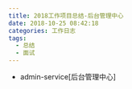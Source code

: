```yaml
---
title: 2018工作项目总结-后台管理中心
date: 2018-10-25 08:42:18
categories: 工作日志
tags:
  - 总结
  - 面试
---
```


* admin-service[后台管理中心]  


